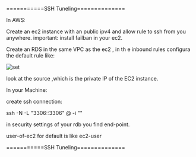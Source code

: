 ===========SSH Tuneling==============

In AWS:

Create an ec2 instance with an public ipv4 and allow rule to ssh from you  anywhere.
important: install failban in your ec2.

Create an RDS in the same VPC as the ec2 , in th e inbound rules configura the default rule  like:

![set](https://github.com/libialany/aws-notas/tree/main/DRB/last-set.png)

look at the source ,which is the private IP of the EC2 instance.

In your Machine:

create ssh connection:

ssh -N -L "3306:<endpoint-database-rds>:3306" <user-of-ec2>@<ec2-public-ip> -i "<ssh-key>"

in security settings of your rdb  you find end-point.

user-of-ec2 for default is like ec2-user

===========SSH Tuneling==============
